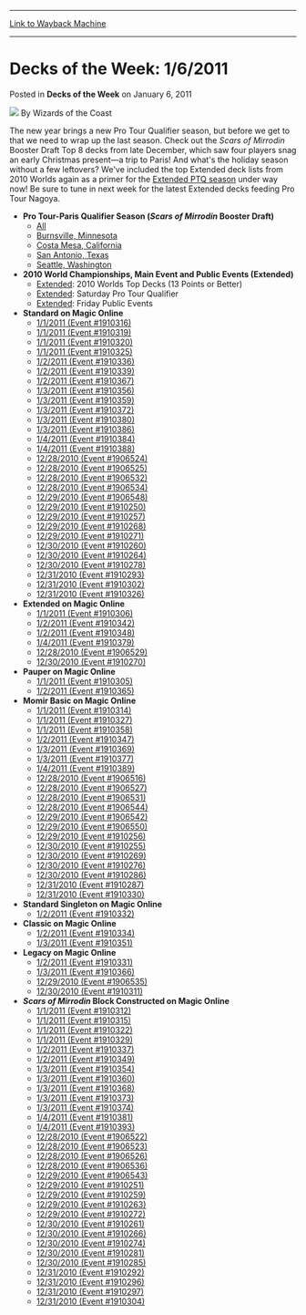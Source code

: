 
---
[Link to Wayback Machine](https://web.archive.org/web/20220122172116/https://magic.wizards.com/en/articles/archive/decks-week-162011-2011-01-06)

[_metadata_:author]:- "Wizards of the Coast"
[_metadata_:description]:- "The new year brings a new Pro Tour Qualifier season, but before we get to that we need to wrap up the last season. Check out the Scars of Mirrodin Booster Draft Top 8 decks from late December, which saw four players snag an early Christmas present—a trip to Paris! And what's the holiday season without a few leftovers? We've included the top Extended deck lists from 2010 Worlds"
[_metadata_:generator]:- "Drupal 7 (http://drupal.org)"
[_metadata_:node]:- "601756"
[_metadata_:publish_date]:- "2011-01-06"
[_metadata_:source]:- "div-main-content"
[_metadata_:title]:- "Decks of the Week: 1/6/2011"
[_metadata_:wayback_capture_timestamp]:- "2022-01-22 17:21:16"
[_metadata_:wayback_raw_url]:- "https://web.archive.org/web/20220122172116id_/https://magic.wizards.com/en/articles/archive/decks-week-162011-2011-01-06"
[_metadata_:wayback_url]:- "https://magic.wizards.com/en/articles/archive/decks-week-162011-2011-01-06"
---


Decks of the Week: 1/6/2011
===========================



 Posted in **Decks of the Week**
 on January 6, 2011 






![](https://media.magic.wizards.com/styles/auth_small/public/images/person/wizards_author.jpg)
By Wizards of the Coast












The new year brings a new Pro Tour Qualifier season, but before we get to that we need to wrap up the last season. Check out the *Scars of Mirrodin* Booster Draft Top 8 decks from late December, which saw four players snag an early Christmas present—a trip to Paris! And what's the holiday season without a few leftovers? We've included the top Extended deck lists from 2010 Worlds again as a primer for the [Extended PTQ season](http://archive.wizards.com/Magic/TCG/Events.aspx?x=mtgcom/protour/nagoya11-qualifiers) under way now! Be sure to tune in next week for the latest Extended decks feeding Pro Tour Nagoya.


* **Pro Tour-Paris Qualifier Season (*Scars of Mirrodin* Booster Draft)**
	+ [All](/en/events/coverage/pro-tour%E2%80%93paris-qualifier-season-top-8-booster-draft-deck-lists)
	+ [Burnsville, Minnesota](/en/articles/archive/event-coverage/pro-tour%E2%80%93paris-qualifier-season-top-8-booster-draft-deck-lists-2011)
	+ [Costa Mesa, California](/en/articles/archive/event-coverage/pro-tour%E2%80%93paris-qualifier-season-top-8-booster-draft-deck-lists-20-49)
	+ [San Antonio, Texas](/en/articles/archive/event-coverage/pro-tour%E2%80%93paris-qualifier-season-top-8-booster-draft-deck-lists-20-50)
	+ [Seattle, Washington](/en/articles/archive/event-coverage/pro-tour%E2%80%93paris-qualifier-season-top-8-booster-draft-deck-lists-20-51)
* **2010 World Championships, Main Event and Public Events (Extended)**
	+ [Extended](/en/articles/archive/event-coverage/2010-magic-gathering-world-championships-top-extended-deck-lists): 2010 Worlds Top Decks (13 Points or Better)
	+ [Extended](/en/articles/archive/event-coverage/2010-magic-gathering-world-championships-public-events-saturday): Saturday Pro Tour Qualifier
	+ [Extended](/en/articles/archive/event-coverage/2010-magic-gathering-world-championships-public-events-friday): Friday Public Events
* **Standard on Magic Online**
	+ [1/1/2011 (Event #1910316)](http://archive.wizards.com/Magic/Digital/MagicOnlineTourn.aspx?x=mtg/digital/magiconline/tourn/1910316)
	+ [1/1/2011 (Event #1910319)](http://archive.wizards.com/Magic/Digital/MagicOnlineTourn.aspx?x=mtg/digital/magiconline/tourn/1910319)
	+ [1/1/2011 (Event #1910320)](http://archive.wizards.com/Magic/Digital/MagicOnlineTourn.aspx?x=mtg/digital/magiconline/tourn/1910320)
	+ [1/1/2011 (Event #1910325)](http://archive.wizards.com/Magic/Digital/MagicOnlineTourn.aspx?x=mtg/digital/magiconline/tourn/1910325)
	+ [1/2/2011 (Event #1910336)](http://archive.wizards.com/Magic/Digital/MagicOnlineTourn.aspx?x=mtg/digital/magiconline/tourn/1910336)
	+ [1/2/2011 (Event #1910339)](http://archive.wizards.com/Magic/Digital/MagicOnlineTourn.aspx?x=mtg/digital/magiconline/tourn/1910339)
	+ [1/2/2011 (Event #1910367)](http://archive.wizards.com/Magic/Digital/MagicOnlineTourn.aspx?x=mtg/digital/magiconline/tourn/1910367)
	+ [1/3/2011 (Event #1910356)](http://archive.wizards.com/Magic/Digital/MagicOnlineTourn.aspx?x=mtg/digital/magiconline/tourn/1910356)
	+ [1/3/2011 (Event #1910359)](http://archive.wizards.com/Magic/Digital/MagicOnlineTourn.aspx?x=mtg/digital/magiconline/tourn/1910359)
	+ [1/3/2011 (Event #1910372)](http://archive.wizards.com/Magic/Digital/MagicOnlineTourn.aspx?x=mtg/digital/magiconline/tourn/1910372)
	+ [1/3/2011 (Event #1910380)](http://archive.wizards.com/Magic/Digital/MagicOnlineTourn.aspx?x=mtg/digital/magiconline/tourn/1910380)
	+ [1/3/2011 (Event #1910386)](http://archive.wizards.com/Magic/Digital/MagicOnlineTourn.aspx?x=mtg/digital/magiconline/tourn/1910386)
	+ [1/4/2011 (Event #1910384)](http://archive.wizards.com/Magic/Digital/MagicOnlineTourn.aspx?x=mtg/digital/magiconline/tourn/1910384)
	+ [1/4/2011 (Event #1910388)](http://archive.wizards.com/Magic/Digital/MagicOnlineTourn.aspx?x=mtg/digital/magiconline/tourn/1910388)
	+ [12/28/2010 (Event #1906524)](http://archive.wizards.com/Magic/Digital/MagicOnlineTourn.aspx?x=mtg/digital/magiconline/tourn/1906524)
	+ [12/28/2010 (Event #1906525)](http://archive.wizards.com/Magic/Digital/MagicOnlineTourn.aspx?x=mtg/digital/magiconline/tourn/1906525)
	+ [12/28/2010 (Event #1906532)](http://archive.wizards.com/Magic/Digital/MagicOnlineTourn.aspx?x=mtg/digital/magiconline/tourn/1906532)
	+ [12/28/2010 (Event #1906534)](http://archive.wizards.com/Magic/Digital/MagicOnlineTourn.aspx?x=mtg/digital/magiconline/tourn/1906534)
	+ [12/29/2010 (Event #1906548)](http://archive.wizards.com/Magic/Digital/MagicOnlineTourn.aspx?x=mtg/digital/magiconline/tourn/1906548)
	+ [12/29/2010 (Event #1910250)](http://archive.wizards.com/Magic/Digital/MagicOnlineTourn.aspx?x=mtg/digital/magiconline/tourn/1910250)
	+ [12/29/2010 (Event #1910257)](http://archive.wizards.com/Magic/Digital/MagicOnlineTourn.aspx?x=mtg/digital/magiconline/tourn/1910257)
	+ [12/29/2010 (Event #1910268)](http://archive.wizards.com/Magic/Digital/MagicOnlineTourn.aspx?x=mtg/digital/magiconline/tourn/1910268)
	+ [12/29/2010 (Event #1910271)](http://archive.wizards.com/Magic/Digital/MagicOnlineTourn.aspx?x=mtg/digital/magiconline/tourn/1910271)
	+ [12/30/2010 (Event #1910260)](http://archive.wizards.com/Magic/Digital/MagicOnlineTourn.aspx?x=mtg/digital/magiconline/tourn/1910260)
	+ [12/30/2010 (Event #1910264)](http://archive.wizards.com/Magic/Digital/MagicOnlineTourn.aspx?x=mtg/digital/magiconline/tourn/1910264)
	+ [12/30/2010 (Event #1910278)](http://archive.wizards.com/Magic/Digital/MagicOnlineTourn.aspx?x=mtg/digital/magiconline/tourn/1910278)
	+ [12/31/2010 (Event #1910293)](http://archive.wizards.com/Magic/Digital/MagicOnlineTourn.aspx?x=mtg/digital/magiconline/tourn/1910293)
	+ [12/31/2010 (Event #1910302)](http://archive.wizards.com/Magic/Digital/MagicOnlineTourn.aspx?x=mtg/digital/magiconline/tourn/1910302)
	+ [12/31/2010 (Event #1910326)](http://archive.wizards.com/Magic/Digital/MagicOnlineTourn.aspx?x=mtg/digital/magiconline/tourn/1910326)
* **Extended on Magic Online**
	+ [1/1/2011 (Event #1910306)](http://archive.wizards.com/Magic/Digital/MagicOnlineTourn.aspx?x=mtg/digital/magiconline/tourn/1910306)
	+ [1/2/2011 (Event #1910342)](http://archive.wizards.com/Magic/Digital/MagicOnlineTourn.aspx?x=mtg/digital/magiconline/tourn/1910342)
	+ [1/2/2011 (Event #1910348)](http://archive.wizards.com/Magic/Digital/MagicOnlineTourn.aspx?x=mtg/digital/magiconline/tourn/1910348)
	+ [1/4/2011 (Event #1910379)](http://archive.wizards.com/Magic/Digital/MagicOnlineTourn.aspx?x=mtg/digital/magiconline/tourn/1910379)
	+ [12/28/2010 (Event #1906529)](http://archive.wizards.com/Magic/Digital/MagicOnlineTourn.aspx?x=mtg/digital/magiconline/tourn/1906529)
	+ [12/30/2010 (Event #1910270)](http://archive.wizards.com/Magic/Digital/MagicOnlineTourn.aspx?x=mtg/digital/magiconline/tourn/1910270)
* **Pauper on Magic Online**
	+ [1/1/2011 (Event #1910305)](http://archive.wizards.com/Magic/Digital/MagicOnlineTourn.aspx?x=mtg/digital/magiconline/tourn/1910305)
	+ [1/2/2011 (Event #1910365)](http://archive.wizards.com/Magic/Digital/MagicOnlineTourn.aspx?x=mtg/digital/magiconline/tourn/1910365)
* **Momir Basic on Magic Online**
	+ [1/1/2011 (Event #1910314)](http://archive.wizards.com/Magic/Digital/MagicOnlineTourn.aspx?x=mtg/digital/magiconline/tourn/1910314)
	+ [1/1/2011 (Event #1910327)](http://archive.wizards.com/Magic/Digital/MagicOnlineTourn.aspx?x=mtg/digital/magiconline/tourn/1910327)
	+ [1/1/2011 (Event #1910358)](http://archive.wizards.com/Magic/Digital/MagicOnlineTourn.aspx?x=mtg/digital/magiconline/tourn/1910358)
	+ [1/2/2011 (Event #1910347)](http://archive.wizards.com/Magic/Digital/MagicOnlineTourn.aspx?x=mtg/digital/magiconline/tourn/1910347)
	+ [1/3/2011 (Event #1910369)](http://archive.wizards.com/Magic/Digital/MagicOnlineTourn.aspx?x=mtg/digital/magiconline/tourn/1910369)
	+ [1/3/2011 (Event #1910377)](http://archive.wizards.com/Magic/Digital/MagicOnlineTourn.aspx?x=mtg/digital/magiconline/tourn/1910377)
	+ [1/4/2011 (Event #1910389)](http://archive.wizards.com/Magic/Digital/MagicOnlineTourn.aspx?x=mtg/digital/magiconline/tourn/1910389)
	+ [12/28/2010 (Event #1906516)](http://archive.wizards.com/Magic/Digital/MagicOnlineTourn.aspx?x=mtg/digital/magiconline/tourn/1906516)
	+ [12/28/2010 (Event #1906527)](http://archive.wizards.com/Magic/Digital/MagicOnlineTourn.aspx?x=mtg/digital/magiconline/tourn/1906527)
	+ [12/28/2010 (Event #1906531)](http://archive.wizards.com/Magic/Digital/MagicOnlineTourn.aspx?x=mtg/digital/magiconline/tourn/1906531)
	+ [12/28/2010 (Event #1906544)](http://archive.wizards.com/Magic/Digital/MagicOnlineTourn.aspx?x=mtg/digital/magiconline/tourn/1906544)
	+ [12/29/2010 (Event #1906542)](http://archive.wizards.com/Magic/Digital/MagicOnlineTourn.aspx?x=mtg/digital/magiconline/tourn/1906542)
	+ [12/29/2010 (Event #1906550)](http://archive.wizards.com/Magic/Digital/MagicOnlineTourn.aspx?x=mtg/digital/magiconline/tourn/1906550)
	+ [12/29/2010 (Event #1910256)](http://archive.wizards.com/Magic/Digital/MagicOnlineTourn.aspx?x=mtg/digital/magiconline/tourn/1910256)
	+ [12/30/2010 (Event #1910255)](http://archive.wizards.com/Magic/Digital/MagicOnlineTourn.aspx?x=mtg/digital/magiconline/tourn/1910255)
	+ [12/30/2010 (Event #1910269)](http://archive.wizards.com/Magic/Digital/MagicOnlineTourn.aspx?x=mtg/digital/magiconline/tourn/1910269)
	+ [12/30/2010 (Event #1910276)](http://archive.wizards.com/Magic/Digital/MagicOnlineTourn.aspx?x=mtg/digital/magiconline/tourn/1910276)
	+ [12/30/2010 (Event #1910286)](http://archive.wizards.com/Magic/Digital/MagicOnlineTourn.aspx?x=mtg/digital/magiconline/tourn/1910286)
	+ [12/31/2010 (Event #1910287)](http://archive.wizards.com/Magic/Digital/MagicOnlineTourn.aspx?x=mtg/digital/magiconline/tourn/1910287)
	+ [12/31/2010 (Event #1910330)](http://archive.wizards.com/Magic/Digital/MagicOnlineTourn.aspx?x=mtg/digital/magiconline/tourn/1910330)
* **Standard Singleton on Magic Online**
	+ [1/2/2011 (Event #1910332)](http://archive.wizards.com/Magic/Digital/MagicOnlineTourn.aspx?x=mtg/digital/magiconline/tourn/1910332)
* **Classic on Magic Online**
	+ [1/2/2011 (Event #1910334)](http://archive.wizards.com/Magic/Digital/MagicOnlineTourn.aspx?x=mtg/digital/magiconline/tourn/1910334)
	+ [1/3/2011 (Event #1910351)](http://archive.wizards.com/Magic/Digital/MagicOnlineTourn.aspx?x=mtg/digital/magiconline/tourn/1910351)
* **Legacy on Magic Online**
	+ [1/2/2011 (Event #1910331)](http://archive.wizards.com/Magic/Digital/MagicOnlineTourn.aspx?x=mtg/digital/magiconline/tourn/1910331)
	+ [1/3/2011 (Event #1910366)](http://archive.wizards.com/Magic/Digital/MagicOnlineTourn.aspx?x=mtg/digital/magiconline/tourn/1910366)
	+ [12/29/2010 (Event #1906535)](http://archive.wizards.com/Magic/Digital/MagicOnlineTourn.aspx?x=mtg/digital/magiconline/tourn/1906535)
	+ [12/30/2010 (Event #1910311)](http://archive.wizards.com/Magic/Digital/MagicOnlineTourn.aspx?x=mtg/digital/magiconline/tourn/1910311)
* ***Scars of Mirrodin* Block Constructed on Magic Online**
	+ [1/1/2011 (Event #1910312)](http://archive.wizards.com/Magic/Digital/MagicOnlineTourn.aspx?x=mtg/digital/magiconline/tourn/1910312)
	+ [1/1/2011 (Event #1910315)](http://archive.wizards.com/Magic/Digital/MagicOnlineTourn.aspx?x=mtg/digital/magiconline/tourn/1910315)
	+ [1/1/2011 (Event #1910322)](http://archive.wizards.com/Magic/Digital/MagicOnlineTourn.aspx?x=mtg/digital/magiconline/tourn/1910322)
	+ [1/1/2011 (Event #1910329)](http://archive.wizards.com/Magic/Digital/MagicOnlineTourn.aspx?x=mtg/digital/magiconline/tourn/1910329)
	+ [1/2/2011 (Event #1910337)](http://archive.wizards.com/Magic/Digital/MagicOnlineTourn.aspx?x=mtg/digital/magiconline/tourn/1910337)
	+ [1/2/2011 (Event #1910349)](http://archive.wizards.com/Magic/Digital/MagicOnlineTourn.aspx?x=mtg/digital/magiconline/tourn/1910349)
	+ [1/3/2011 (Event #1910354)](http://archive.wizards.com/Magic/Digital/MagicOnlineTourn.aspx?x=mtg/digital/magiconline/tourn/1910354)
	+ [1/3/2011 (Event #1910360)](http://archive.wizards.com/Magic/Digital/MagicOnlineTourn.aspx?x=mtg/digital/magiconline/tourn/1910360)
	+ [1/3/2011 (Event #1910368)](http://archive.wizards.com/Magic/Digital/MagicOnlineTourn.aspx?x=mtg/digital/magiconline/tourn/1910368)
	+ [1/3/2011 (Event #1910373)](http://archive.wizards.com/Magic/Digital/MagicOnlineTourn.aspx?x=mtg/digital/magiconline/tourn/1910373)
	+ [1/3/2011 (Event #1910374)](http://archive.wizards.com/Magic/Digital/MagicOnlineTourn.aspx?x=mtg/digital/magiconline/tourn/1910374)
	+ [1/4/2011 (Event #1910381)](http://archive.wizards.com/Magic/Digital/MagicOnlineTourn.aspx?x=mtg/digital/magiconline/tourn/1910381)
	+ [1/4/2011 (Event #1910393)](http://archive.wizards.com/Magic/Digital/MagicOnlineTourn.aspx?x=mtg/digital/magiconline/tourn/1910393)
	+ [12/28/2010 (Event #1906522)](http://archive.wizards.com/Magic/Digital/MagicOnlineTourn.aspx?x=mtg/digital/magiconline/tourn/1906522)
	+ [12/28/2010 (Event #1906523)](http://archive.wizards.com/Magic/Digital/MagicOnlineTourn.aspx?x=mtg/digital/magiconline/tourn/1906523)
	+ [12/28/2010 (Event #1906526)](http://archive.wizards.com/Magic/Digital/MagicOnlineTourn.aspx?x=mtg/digital/magiconline/tourn/1906526)
	+ [12/28/2010 (Event #1906536)](http://archive.wizards.com/Magic/Digital/MagicOnlineTourn.aspx?x=mtg/digital/magiconline/tourn/1906536)
	+ [12/29/2010 (Event #1906543)](http://archive.wizards.com/Magic/Digital/MagicOnlineTourn.aspx?x=mtg/digital/magiconline/tourn/1906543)
	+ [12/29/2010 (Event #1910251)](http://archive.wizards.com/Magic/Digital/MagicOnlineTourn.aspx?x=mtg/digital/magiconline/tourn/1910251)
	+ [12/29/2010 (Event #1910259)](http://archive.wizards.com/Magic/Digital/MagicOnlineTourn.aspx?x=mtg/digital/magiconline/tourn/1910259)
	+ [12/29/2010 (Event #1910263)](http://archive.wizards.com/Magic/Digital/MagicOnlineTourn.aspx?x=mtg/digital/magiconline/tourn/1910263)
	+ [12/29/2010 (Event #1910272)](http://archive.wizards.com/Magic/Digital/MagicOnlineTourn.aspx?x=mtg/digital/magiconline/tourn/1910272)
	+ [12/30/2010 (Event #1910261)](http://archive.wizards.com/Magic/Digital/MagicOnlineTourn.aspx?x=mtg/digital/magiconline/tourn/1910261)
	+ [12/30/2010 (Event #1910266)](http://archive.wizards.com/Magic/Digital/MagicOnlineTourn.aspx?x=mtg/digital/magiconline/tourn/1910266)
	+ [12/30/2010 (Event #1910274)](http://archive.wizards.com/Magic/Digital/MagicOnlineTourn.aspx?x=mtg/digital/magiconline/tourn/1910274)
	+ [12/30/2010 (Event #1910281)](http://archive.wizards.com/Magic/Digital/MagicOnlineTourn.aspx?x=mtg/digital/magiconline/tourn/1910281)
	+ [12/30/2010 (Event #1910285)](http://archive.wizards.com/Magic/Digital/MagicOnlineTourn.aspx?x=mtg/digital/magiconline/tourn/1910285)
	+ [12/31/2010 (Event #1910292)](http://archive.wizards.com/Magic/Digital/MagicOnlineTourn.aspx?x=mtg/digital/magiconline/tourn/1910292)
	+ [12/31/2010 (Event #1910296)](http://archive.wizards.com/Magic/Digital/MagicOnlineTourn.aspx?x=mtg/digital/magiconline/tourn/1910296)
	+ [12/31/2010 (Event #1910297)](http://archive.wizards.com/Magic/Digital/MagicOnlineTourn.aspx?x=mtg/digital/magiconline/tourn/1910297)
	+ [12/31/2010 (Event #1910304)](http://archive.wizards.com/Magic/Digital/MagicOnlineTourn.aspx?x=mtg/digital/magiconline/tourn/1910304)






